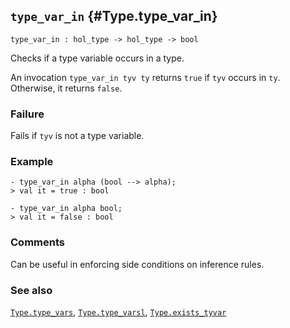 ## `type_var_in` {#Type.type_var_in}


```
type_var_in : hol_type -> hol_type -> bool
```



Checks if a type variable occurs in a type.


An invocation `type_var_in tyv ty` returns `true` if `tyv` occurs
in `ty`. Otherwise, it returns `false`.

### Failure

Fails if `tyv` is not a type variable.

### Example

    
    - type_var_in alpha (bool --> alpha);
    > val it = true : bool
    
    - type_var_in alpha bool;
    > val it = false : bool
    



### Comments

Can be useful in enforcing side conditions on inference rules.

### See also

[`Type.type_vars`](#Type.type_vars), [`Type.type_varsl`](#Type.type_varsl), [`Type.exists_tyvar`](#Type.exists_tyvar)

